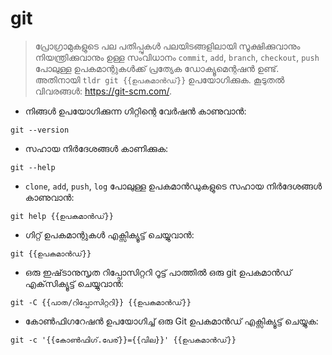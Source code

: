 # git

> പ്രോഗ്രാമുകളുടെ പല പതിപ്പുകൾ പലയിടങ്ങളിലായി സൂക്ഷിക്കുവാനും നിയന്ത്രിക്കുവാനും ഉള്ള സംവിധാനം
> `commit`, `add`, `branch`, `checkout`, `push` പോലുള്ള ഉപകമാന്റുകൾക്ക് പ്രത്യേക ഡോക്യൂമെന്റഷൻ ഉണ്ട്.
> അതിനായി `tldr git {{ഉപകമാൻഡ്}}` ഉപയോഗിക്കുക.
> കൂടുതൽ വിവരങ്ങൾ: <https://git-scm.com/>.

- നിങ്ങൾ ഉപയോഗിക്കുന്ന ഗിറ്റിന്റെ വേർഷൻ കാണുവാൻ:

`git --version`

- സഹായ നിർദേശങ്ങൾ കാണിക്കുക:

`git --help`

- `clone`, `add`, `push`, `log` പോലുള്ള ഉപകമാൻഡുകളുടെ സഹായ നിർദേശങ്ങൾ കാണുവാൻ:

`git help {{ഉപകമാൻഡ്}}`

- ഗിറ്റ് ഉപകമാന്റുകൾ എക്സിക്യൂട്ട് ചെയ്യുവാൻ:

`git {{ഉപകമാൻഡ്}}`

- ഒരു ഇഷ്‌ടാനുസൃത റിപ്പോസിറ്ററി റൂട്ട് പാത്തിൽ ഒരു git ഉപകമാൻഡ് എക്‌സിക്യൂട്ട് ചെയ്യുവാൻ:

`git -C {{പാത/റിപ്പോസിറ്ററി}} {{ഉപകമാൻഡ്}}`

- കോൺഫിഗറേഷൻ ഉപയോഗിച്ച് ഒരു Git ഉപകമാൻഡ് എക്സിക്യൂട്ട് ചെയ്യുക:

`git -c '{{കോൺഫിഗ്.പേര്}}={{വില}}' {{ഉപകമാൻഡ്}}`

